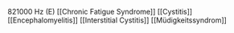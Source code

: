 821000 Hz (E)
[[Chronic Fatigue Syndrome]]
[[Cystitis]]
[[Encephalomyelitis]]
[[Interstitial Cystitis]]
[[Müdigkeitssyndrom]]